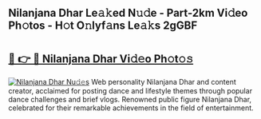 ## Nilanjana Dhar Le𝚊𝚔ed N𝚞𝚍e - Part-2km Vi𝚍eo Ph𝚘tos - H𝚘t O𝚗lyf𝚊ns Le𝚊𝚔s 2gGBF

# <h2><a href="http://hfcypai.feru.top/?c=Nilanjana+Dhar">🔗 👉 🔴 Nilanjana Dhar Vi𝚍𝚎o Ph𝚘t𝚘𝚜</a></h2>

[![Nilanjana Dhar Nu𝚍𝚎s](https://i.imgur.com/0TWrTi3.gif)](http://hfcypai.feru.top/?c=Nilanjana+Dhar)
Web personality Nilanjana Dhar and content creator, acclaimed for posting dance and lifestyle themes through popular dance challenges and brief vlogs. Renowned public figure Nilanjana Dhar, celebrated for their remarkable achievements in the field of entertainment. 
